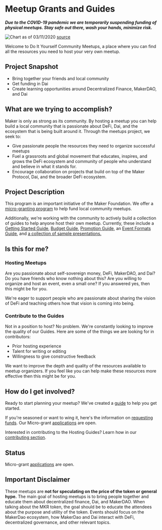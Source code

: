 # Meetup Grants and Guides

**_Due to the COVID-19 pandemic we are temporarily suspending funding of physical meetups. Stay safe out there, wash your hands, minimize risk._**

![Chart as of 03/11/2020](https://i.imgur.com/9vv6l9e.png)
[source](https://gisanddata.maps.arcgis.com/apps/opsdashboard/index.html?fbclid=IwAR13JwgmhXEECnc-bPWa75V7rG3AENcgHuiASOUrfrtUy-Qvq8aAzWtzTJw#/bda7594740fd40299423467b48e9ecf6)

Welcome to Do It Yourself Community Meetups, a place where you can find all the resources you need to host your very own meetup.

## Project Snapshot

- Bring together your friends and local community
- Get funding in Dai
- Create learning opportunities around Decentralized Finance, MakerDAO, and Dai

## What are we trying to accomplish?

Maker is only as strong as its community. By hosting a meetup you can help build a local community that is passionate about DeFi, Dai, and the ecosystem that is being built around it. Through the meetups project, we seek to:

- Give passionate people the resources they need to organize successful meetups
- Fuel a grassroots and global movement that educates, inspires, and grows the DeFi ecosystem and community of people who understand and believe in what it stands for.
- Encourage collaboration on projects that build on top of the Maker Protocol, Dai, and the broader DeFi ecosystem.

## Project Description

This program is an important initiative of the Maker Foundation. We offer a [micro-granting program](./requesting-funds.md) to help fund local community meetups.

Additionally, we're working with the community to actively build a collection of guides to help anyone host their own meetup. Currently, these include a [Getting Started Guide](./getting-started-guide.md), [Budget Guide](./budget-guide.md), [Promotion Guide](./promotion-guide.md), an [Event Formats Guide](event-formats-guide.md), and [a collection of sample presentations.](./assets/slides)

## Is this for me?

### Hosting Meetups

Are you passionate about self-sovereign money, DeFi, MakerDAO, and Dai? Do you have friends who know nothing about this? Are you willing to organize and host an event, even a small one? If you answered yes, then this might be for you.

We're eager to support people who are passionate about sharing the vision of DeFi and teaching others how that vision is coming into being.

### Contribute to the Guides

Not in a position to host? No problem. We're constantly looking to improve the quality of our Guides. Here are some of the things we are looking for in contributors:

- Prior hosting experience
- Talent for writing or editing
- Willingness to give constructive feedback

We want to improve the depth and quality of the resources available to meetup organizers. If you feel like you can help make these resources more effective then this might be for you.

## How do I get involved?

Ready to start planning your meetup? We've created a [guide](./getting-started-guide.md) to help you get started.

If you're seasoned or want to wing it, here's the information on [requesting funds](https://community-development.makerdao.com/meetups/requesting-funds). Our Micro-grant [applications](https://airtable.com/shr4HOtcZ8o3VZmek) are open.

Interested in contributing to the Hosting Guides? Learn how in our [contributing section](../contributing/README.md).

## Status

Micro-grant [applications](https://airtable.com/shr4HOtcZ8o3VZmek) are open.

## Important Disclaimer

These meetups are **not for speculating on the price of the token or general hype.** The main goal of hosting meetups is to bring people together and educate them about decentralized finance, Dai, and MakerDAO. When talking about the MKR token, the goal should be to educate the attendees about the purpose and utility of the token. Events should focus on the MakerDao ecosystem, how MakerDao and Dai interact with DeFi, decentralized governance, and other relevant topics.
